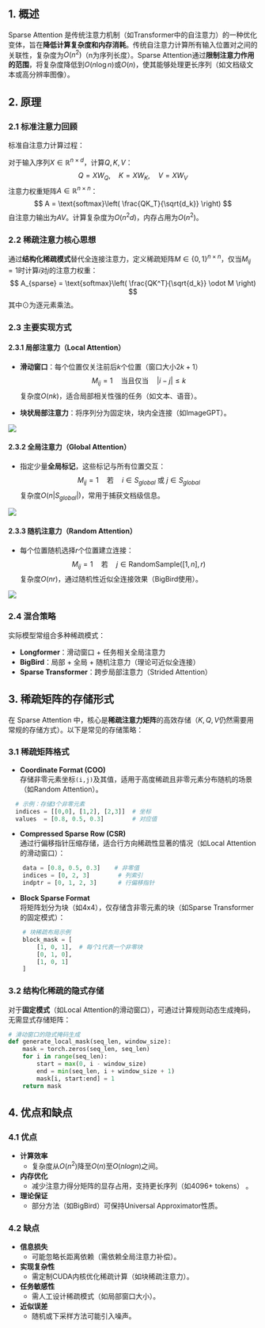 ## 1. 概述

Sparse Attention 是传统注意力机制（如Transformer中的自注意力）的一种优化变体，旨在**降低计算复杂度和内存消耗**。传统自注意力计算所有输入位置对之间的关联性，复杂度为$O(n^2)$（n为序列长度）。Sparse Attention通过**限制注意力作用的范围**，将复杂度降低到$O(n \log n)$或$O(n)$，使其能够处理更长序列（如文档级文本或高分辨率图像）。

## 2. 原理

### 2.1 标准注意力回顾

标准自注意力计算过程：

对于输入序列$X \in \mathbb{R}^{n \times d}$，计算$Q,K,V$：
$$
Q = XW_Q, \quad K = XW_K, \quad V = XW_V  
$$
注意力权重矩阵$A \in \mathbb{R}^{n \times n}$：  
$$
A = \text{softmax}\left( \frac{QK_T}{\sqrt{d_k}} \right)  
$$
自注意力输出为$AV$。计算复杂度为$O(n^2 d)$，内存占用为$O(n^2)$。

### 2.2 稀疏注意力核心思想

通过**结构化稀疏模式**替代全连接注意力，定义稀疏矩阵$M \in \{0,1\}^{n \times n}$，仅当$M_{ij}=1$时计算$i$对$j$的注意力权重：  
$$
A_{sparse} = \text{softmax}\left( \frac{QK^T}{\sqrt{d_k}} \odot M \right)  
$$
其中$\odot$为逐元素乘法。

### 2.3 主要实现方式

#### 2.3.1 局部注意力（Local Attention）

- **滑动窗口**：每个位置仅关注前后$k$个位置（窗口大小$2k+1$）  
$$
M_{ij} = 1 \quad \text{当且仅当} \quad |i-j| \leq k  
$$
  复杂度$O(nk)$，适合局部相关性强的任务（如文本、语音）。

- **块状局部注意力**：将序列分为固定块，块内全连接（如ImageGPT）。

![](LocalAttention.drawio.svg)

#### 2.3.2 全局注意力（Global Attention）

- 指定少量**全局标记**，这些标记与所有位置交互：  
$$
M_{ij} = 1 \quad \text{若} \quad i \in S_{global} \ \text{或} \ j \in S_{global}  
$$
  复杂度$O(n|S_{global}|)$，常用于捕获文档级信息。

![](GlobalAttention.drawio.svg)

#### 2.3.3 随机注意力（Random Attention）

- 每个位置随机选择$r$个位置建立连接：  
$$
M_{ij} = 1 \quad \text{若} \quad j \in \text{RandomSample}([1,n], r)  
$$
  复杂度$O(nr)$，通过随机性近似全连接效果（BigBird使用）。

![](RandomAttention.drawio.svg)

### 2.4 混合策略

实际模型常组合多种稀疏模式：  
- **Longformer**：滑动窗口 + 任务相关全局注意力  
- **BigBird**：局部 + 全局 + 随机注意力（理论可近似全连接）  
- **Sparse Transformer**：跨步局部注意力（Strided Attention）

## 3. 稀疏矩阵的存储形式

在 Sparse Attention 中，核心是**稀疏注意力矩阵**的高效存储（$K,Q,V$仍然需要用常规的存储方式）。以下是常见的存储策略：

### 3.1 稀疏矩阵格式

- **Coordinate Format (COO)**  
  存储非零元素坐标`(i,j)`及其值，适用于高度稀疏且非零元素分布随机的场景（如Random Attention）。  
```python
  # 示例：存储3个非零元素
  indices = [[0,0], [1,2], [2,3]]  # 坐标
  values  = [0.8, 0.5, 0.3]        # 对应值
```

- **Compressed Sparse Row (CSR)**  
  通过行偏移指针压缩存储，适合行方向稀疏性显著的情况（如Local Attention的滑动窗口）：
```python
    data = [0.8, 0.5, 0.3]    # 非零值
    indices = [0, 2, 3]        # 列索引
    indptr = [0, 1, 2, 3]      # 行偏移指针
```

- **Block Sparse Format**  
  将矩阵划分为块（如4x4），仅存储含非零元素的块（如Sparse Transformer的固定模式）：
```python
    # 块稀疏布局示例
    block_mask = [
        [1, 0, 1],  # 每个1代表一个非零块
        [0, 1, 0],
        [1, 0, 1]
    ]
```

### 3.2 结构化稀疏的隐式存储

对于**固定模式**（如Local Attention的滑动窗口），可通过计算规则动态生成掩码，无需显式存储矩阵：
```python
# 滑动窗口的隐式掩码生成
def generate_local_mask(seq_len, window_size):
    mask = torch.zeros(seq_len, seq_len)
    for i in range(seq_len):
        start = max(0, i - window_size)
        end = min(seq_len, i + window_size + 1)
        mask[i, start:end] = 1
    return mask
```

## 4. 优点和缺点

### 4.1 优点

- **计算效率**
	- 复杂度从$O(n^2)$降至$O(n)$至$O(nlogn)$之间。
- **内存优化**
	- 减少注意力得分矩阵的显存占用，支持更长序列（如4096+ tokens）  。
- **理论保证**
	- 部分方法（如BigBird）可保持Universal Approximator性质。

### 4.2 缺点

- **信息损失**
	- 可能忽略长距离依赖（需依赖全局注意力补偿）。 
- **实现复杂性**
	- 需定制CUDA内核优化稀疏计算（如块稀疏注意力）。
- **任务敏感性**
	- 需人工设计稀疏模式（如局部窗口大小）。
- **近似误差**
	- 随机或下采样方法可能引入噪声。

